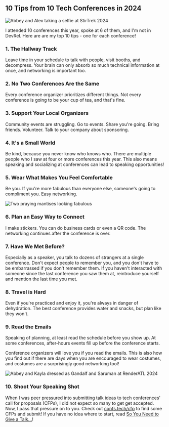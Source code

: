 ## 10 Tips from 10 Tech Conferences in 2024

![Abbey and Alex taking a selfie at StirTrek 2024](https://images.abbeyperini.com/10-conferences/cover.jpeg)

I attended 10 conferences this year, spoke at 6 of them, and I'm not in DevRel. Here are are my top 10 tips - one for each conference!

### 1. The Hallway Track

Leave time in your schedule to talk with people, visit booths, and decompress. Your brain can only absorb so much technical information at once, and networking is important too.

### 2. No Two Conferences Are the Same

Every conference organizer prioritizes different things. Not every conference is going to be your cup of tea, and that's fine.

### 3. Support Your Local Organizers

Community events are struggling. Go to events. Share you're going. Bring friends. Volunteer. Talk to your company about sponsoring.

### 4. It's a Small World

Be kind, because you never know who knows who. There are multiple people who I saw at four or more conferences this year. This also means speaking and socializing at conferences can lead to speaking opportunities!

### 5. Wear What Makes You Feel Comfortable

Be you. If you're more fabulous than everyone else, someone's going to compliment you. Easy networking.

![Two praying mantises looking fabulous](https://images.abbeyperini.com/10-conferences/fabulous.jpg)

### 6. Plan an Easy Way to Connect

I make stickers. You can do business cards or even a QR code. The networking continues after the conference is over.

### 7. Have We Met Before?

Especially as a speaker, you talk to dozens of strangers at a single conference. Don't expect people to remember you, and you don't have to be embarrassed if you don't remember them. If you haven't interacted with someone since the last conference you saw them at, reintroduce yourself and mention the last time you met.

### 8. Travel is Hard

Even if you're practiced and enjoy it, you're always in danger of dehydration. The best conference provides water and snacks, but plan like they won't.

### 9. Read the Emails

Speaking of planning, at least read the schedule before you show up. At some conferences, after-hours events fill up before the conference starts.

Conference organizers will love you if you read the emails. This is also how you find out if there are days when you are encouraged to wear costumes, and costumes are a surprisingly good networking tool!

![Abbey and Kayla dressed as Gandalf and Saruman at RenderATL 2024](https://images.abbeyperini.com/10-conferences/costumes.jpg)

### 10. Shoot Your Speaking Shot

When I was peer pressured into submitting talk ideas to tech conferences' call for proposals (CFPs), I did not expect so many to get get accepted. Now, I pass that pressure on to you. Check out [confs.tech/cfp](https://confs.tech/cfp) to find some CFPs and submit! If you have no idea where to start, read [So You Need to Give a Talk...](https://dev.to/abbeyperini/so-you-need-to-give-a-talk-30b4)!
